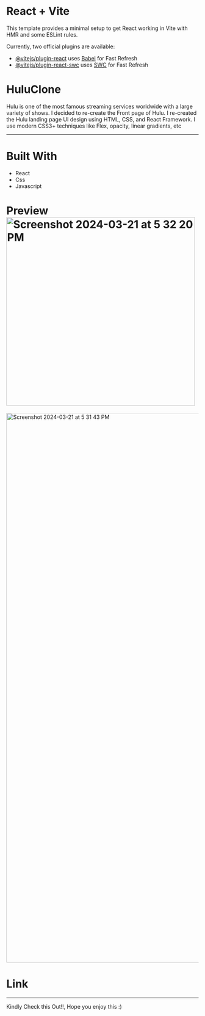 # React + Vite

This template provides a minimal setup to get React working in Vite with HMR and some ESLint rules.

Currently, two official plugins are available:

- [@vitejs/plugin-react](https://github.com/vitejs/vite-plugin-react/blob/main/packages/plugin-react/README.md) uses [Babel](https://babeljs.io/) for Fast Refresh
- [@vitejs/plugin-react-swc](https://github.com/vitejs/vite-plugin-react-swc) uses [SWC](https://swc.rs/) for Fast Refresh

# HuluClone

Hulu is one of the most famous streaming services worldwide with a large variety of shows. I decided to re-create the Front page of Hulu.
I re-created the Hulu landing page UI design using HTML, CSS, and React Framework. I use modern CSS3+ techniques like  Flex, opacity, linear gradients, etc

<hr>

# Built With
<ul>
    <li>React</li>
     <li>Css</li>
    <li>Javascript</li>

</ul>

# Preview<img width="494" alt="Screenshot 2024-03-21 at 5 32 20 PM" src="https://github.com/dekema9924/HuluClone/assets/143339000/23bdc036-1db2-4647-bf54-1c71a9b5ca84">
<img width="1440" alt="Screenshot 2024-03-21 at 5 31 43 PM" src="https://github.com/dekema9924/HuluClone/assets/143339000/3defb019-cc99-4f51-8ef1-e57a3e7864d9">


# Link

<hr>
Kindly Check this Out!!, Hope you enjoy this :)



